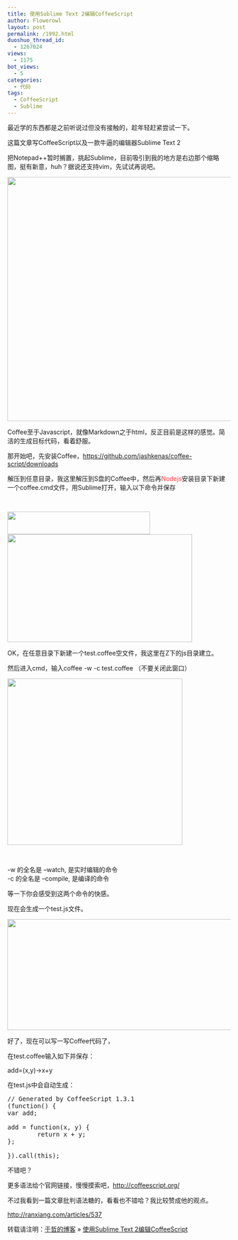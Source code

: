 ```yaml
---
title: 使用Sublime Text 2编辑CoffeeScript
author: Flowerowl
layout: post
permalink: /1992.html
duoshuo_thread_id:
  - 1267024
views:
  - 1175
bot_views:
  - 5
categories:
  - 代码
tags:
  - CoffeeScript
  - Sublime
---
```

最近学的东西都是之前听说过但没有接触的，趁年轻赶紧尝试一下。

这篇文章写CoffeeScript以及一款牛逼的编辑器Sublime Text 2

把Notepad++暂时搁置，挑起Sublime，目前吸引到我的地方是右边那个缩略图，挺有新意，huh？据说还支持vim，先试试再说吧。

<img class="aligncenter size-full wp-image-1993" title="Sublime" src="http://lazynight.me/wp-content/uploads/2012/04/Sublime.gif" alt="" width="662" height="550" />

Coffee至于Javascript，就像Markdown之于html，反正目前是这样的感觉。简洁的生成目标代码，看着舒服。

那开始吧，先安装Coffee，<span style="color: #ff4040;"><a href="https://github.com/jashkenas/coffee-script/downloads" target="_blank"><span style="color: #ff4040;">https://github.com/jashkenas/coffee-script/downloads</span></a></span>

解压到任意目录，我这里解压到S盘的Coffee中，然后再<span style="color: #ff4040;">Nodejs</span>安装目录下新建一个coffee.cmd文件，用Sublime打开，输入以下命令并保存

&nbsp;

<img class="aligncenter size-full wp-image-1994" title="coffee" src="http://lazynight.me/wp-content/uploads/2012/04/coffe.gif" alt="" width="322" height="51" />

<img class="aligncenter size-full wp-image-1995" title="Coffee" src="http://lazynight.me/wp-content/uploads/2012/04/Coffee.gif" alt="" width="417" height="243" />

OK，在任意目录下新建一个test.coffee空文件，我这里在Z下的js目录建立。

然后进入cmd，输入coffee -w -c test.coffee （不要关闭此窗口）

<img class="aligncenter size-full wp-image-1996" title="Coffee" src="http://lazynight.me/wp-content/uploads/2012/04/Coffee1.gif" alt="" width="395" height="375" />

&nbsp;

-w 的全名是 &#8211;watch, 是实时编辑的命令  
-c 的全名是 &#8211;compile, 是编译的命令

等一下你会感受到这两个命令的快感。

现在会生成一个test.js文件。

<img class="aligncenter size-full wp-image-1997" title="Coffee" src="http://lazynight.me/wp-content/uploads/2012/04/Coffee2.gif" alt="" width="644" height="250" />

好了，现在可以写一写Coffee代码了，

在test.coffee输入如下并保存：

add=(x,y)->x+y

在test.js中会自动生成：

<pre class="brush:js">// Generated by CoffeeScript 1.3.1
(function() {
var add;

add = function(x, y) {
        return x + y;
};

}).call(this);</pre>

不错吧？

更多语法给个官网链接，慢慢摸索吧，<span style="color: #ff4040;"><a href="http://coffeescript.org/"><span style="color: #ff4040;">http://coffeescript.org/</span></a></span>

不过我看到一篇文章批判语法糖的，看看也不错哈？我比较赞成他的观点。

<span style="color: #ff4040;"><a href="http://ranxiang.com/articles/537" target="_blank"><span style="color: #ff4040;">http://ranxiang.com/articles/537</span></a></span>

转载请注明：[于哲的博客][1] &raquo; [使用Sublime Text 2编辑CoffeeScript][2]

 [1]: http://lazynight.me
 [2]: http://lazynight.me/1992.html